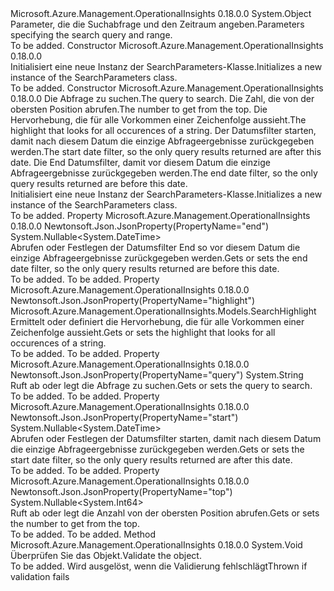 <Type Name="SearchParameters" FullName="Microsoft.Azure.Management.OperationalInsights.Models.SearchParameters">
  <TypeSignature Language="C#" Value="public class SearchParameters" />
  <TypeSignature Language="ILAsm" Value=".class public auto ansi beforefieldinit SearchParameters extends System.Object" />
  <TypeSignature Language="DocId" Value="T:Microsoft.Azure.Management.OperationalInsights.Models.SearchParameters" />
  <TypeSignature Language="VB.NET" Value="Public Class SearchParameters" />
  <TypeSignature Language="F#" Value="type SearchParameters = class" />
  <AssemblyInfo>
    <AssemblyName>Microsoft.Azure.Management.OperationalInsights</AssemblyName>
    <AssemblyVersion>0.18.0.0</AssemblyVersion>
  </AssemblyInfo>
  <Base>
    <BaseTypeName>System.Object</BaseTypeName>
  </Base>
  <Interfaces />
  <Docs>
    <summary>
            <span data-ttu-id="daa73-101">Parameter, die die Suchabfrage und den Zeitraum angeben.</span><span class="sxs-lookup"><span data-stu-id="daa73-101">Parameters specifying the search query and range.</span></span>
            </summary>
    <remarks>To be added.</remarks>
  </Docs>
  <Members>
    <Member MemberName=".ctor">
      <MemberSignature Language="C#" Value="public SearchParameters ();" />
      <MemberSignature Language="ILAsm" Value=".method public hidebysig specialname rtspecialname instance void .ctor() cil managed" />
      <MemberSignature Language="DocId" Value="M:Microsoft.Azure.Management.OperationalInsights.Models.SearchParameters.#ctor" />
      <MemberSignature Language="VB.NET" Value="Public Sub New ()" />
      <MemberType>Constructor</MemberType>
      <AssemblyInfo>
        <AssemblyName>Microsoft.Azure.Management.OperationalInsights</AssemblyName>
        <AssemblyVersion>0.18.0.0</AssemblyVersion>
      </AssemblyInfo>
      <Parameters />
      <Docs>
        <summary>
            <span data-ttu-id="daa73-102">Initialisiert eine neue Instanz der SearchParameters-Klasse.</span><span class="sxs-lookup"><span data-stu-id="daa73-102">Initializes a new instance of the SearchParameters class.</span></span>
            </summary>
        <remarks>To be added.</remarks>
      </Docs>
    </Member>
    <Member MemberName=".ctor">
      <MemberSignature Language="C#" Value="public SearchParameters (string query, Nullable&lt;long&gt; top = null, Microsoft.Azure.Management.OperationalInsights.Models.SearchHighlight highlight = null, Nullable&lt;DateTime&gt; start = null, Nullable&lt;DateTime&gt; end = null);" />
      <MemberSignature Language="ILAsm" Value=".method public hidebysig specialname rtspecialname instance void .ctor(string query, valuetype System.Nullable`1&lt;int64&gt; top, class Microsoft.Azure.Management.OperationalInsights.Models.SearchHighlight highlight, valuetype System.Nullable`1&lt;valuetype System.DateTime&gt; start, valuetype System.Nullable`1&lt;valuetype System.DateTime&gt; end) cil managed" />
      <MemberSignature Language="DocId" Value="M:Microsoft.Azure.Management.OperationalInsights.Models.SearchParameters.#ctor(System.String,System.Nullable{System.Int64},Microsoft.Azure.Management.OperationalInsights.Models.SearchHighlight,System.Nullable{System.DateTime},System.Nullable{System.DateTime})" />
      <MemberSignature Language="VB.NET" Value="Public Sub New (query As String, Optional top As Nullable(Of Long) = null, Optional highlight As SearchHighlight = null, Optional start As Nullable(Of DateTime) = null, Optional end As Nullable(Of DateTime) = null)" />
      <MemberSignature Language="F#" Value="new Microsoft.Azure.Management.OperationalInsights.Models.SearchParameters : string * Nullable&lt;int64&gt; * Microsoft.Azure.Management.OperationalInsights.Models.SearchHighlight * Nullable&lt;DateTime&gt; * Nullable&lt;DateTime&gt; -&gt; Microsoft.Azure.Management.OperationalInsights.Models.SearchParameters" Usage="new Microsoft.Azure.Management.OperationalInsights.Models.SearchParameters (query, top, highlight, start, end)" />
      <MemberType>Constructor</MemberType>
      <AssemblyInfo>
        <AssemblyName>Microsoft.Azure.Management.OperationalInsights</AssemblyName>
        <AssemblyVersion>0.18.0.0</AssemblyVersion>
      </AssemblyInfo>
      <Parameters>
        <Parameter Name="query" Type="System.String" />
        <Parameter Name="top" Type="System.Nullable&lt;System.Int64&gt;" />
        <Parameter Name="highlight" Type="Microsoft.Azure.Management.OperationalInsights.Models.SearchHighlight" />
        <Parameter Name="start" Type="System.Nullable&lt;System.DateTime&gt;" />
        <Parameter Name="end" Type="System.Nullable&lt;System.DateTime&gt;" />
      </Parameters>
      <Docs>
        <param name="query"><span data-ttu-id="daa73-103">Die Abfrage zu suchen.</span><span class="sxs-lookup"><span data-stu-id="daa73-103">The query to search.</span></span></param>
        <param name="top"><span data-ttu-id="daa73-104">Die Zahl, die von der obersten Position abrufen.</span><span class="sxs-lookup"><span data-stu-id="daa73-104">The number to get from the top.</span></span></param>
        <param name="highlight"><span data-ttu-id="daa73-105">Die Hervorhebung, die für alle Vorkommen einer Zeichenfolge aussieht.</span><span class="sxs-lookup"><span data-stu-id="daa73-105">The highlight that looks for all occurences of a string.</span></span></param>
        <param name="start"><span data-ttu-id="daa73-106">Der Datumsfilter starten, damit nach diesem Datum die einzige Abfrageergebnisse zurückgegeben werden.</span><span class="sxs-lookup"><span data-stu-id="daa73-106">The start date filter, so the only query results returned are after this date.</span></span></param>
        <param name="end"><span data-ttu-id="daa73-107">Die End Datumsfilter, damit vor diesem Datum die einzige Abfrageergebnisse zurückgegeben werden.</span><span class="sxs-lookup"><span data-stu-id="daa73-107">The end date filter, so the only query results returned are before this date.</span></span></param>
        <summary>
            <span data-ttu-id="daa73-108">Initialisiert eine neue Instanz der SearchParameters-Klasse.</span><span class="sxs-lookup"><span data-stu-id="daa73-108">Initializes a new instance of the SearchParameters class.</span></span>
            </summary>
        <remarks>To be added.</remarks>
      </Docs>
    </Member>
    <Member MemberName="End">
      <MemberSignature Language="C#" Value="public Nullable&lt;DateTime&gt; End { get; set; }" />
      <MemberSignature Language="ILAsm" Value=".property instance valuetype System.Nullable`1&lt;valuetype System.DateTime&gt; End" />
      <MemberSignature Language="DocId" Value="P:Microsoft.Azure.Management.OperationalInsights.Models.SearchParameters.End" />
      <MemberSignature Language="VB.NET" Value="Public Property End As Nullable(Of DateTime)" />
      <MemberSignature Language="F#" Value="member this.End : Nullable&lt;DateTime&gt; with get, set" Usage="Microsoft.Azure.Management.OperationalInsights.Models.SearchParameters.End" />
      <MemberType>Property</MemberType>
      <AssemblyInfo>
        <AssemblyName>Microsoft.Azure.Management.OperationalInsights</AssemblyName>
        <AssemblyVersion>0.18.0.0</AssemblyVersion>
      </AssemblyInfo>
      <Attributes>
        <Attribute>
          <AttributeName>Newtonsoft.Json.JsonProperty(PropertyName="end")</AttributeName>
        </Attribute>
      </Attributes>
      <ReturnValue>
        <ReturnType>System.Nullable&lt;System.DateTime&gt;</ReturnType>
      </ReturnValue>
      <Docs>
        <summary>
            <span data-ttu-id="daa73-109">Abrufen oder Festlegen der Datumsfilter End so vor diesem Datum die einzige Abfrageergebnisse zurückgegeben werden.</span><span class="sxs-lookup"><span data-stu-id="daa73-109">Gets or sets the end date filter, so the only query results returned are before this date.</span></span>
            </summary>
        <value>To be added.</value>
        <remarks>To be added.</remarks>
      </Docs>
    </Member>
    <Member MemberName="Highlight">
      <MemberSignature Language="C#" Value="public Microsoft.Azure.Management.OperationalInsights.Models.SearchHighlight Highlight { get; set; }" />
      <MemberSignature Language="ILAsm" Value=".property instance class Microsoft.Azure.Management.OperationalInsights.Models.SearchHighlight Highlight" />
      <MemberSignature Language="DocId" Value="P:Microsoft.Azure.Management.OperationalInsights.Models.SearchParameters.Highlight" />
      <MemberSignature Language="VB.NET" Value="Public Property Highlight As SearchHighlight" />
      <MemberSignature Language="F#" Value="member this.Highlight : Microsoft.Azure.Management.OperationalInsights.Models.SearchHighlight with get, set" Usage="Microsoft.Azure.Management.OperationalInsights.Models.SearchParameters.Highlight" />
      <MemberType>Property</MemberType>
      <AssemblyInfo>
        <AssemblyName>Microsoft.Azure.Management.OperationalInsights</AssemblyName>
        <AssemblyVersion>0.18.0.0</AssemblyVersion>
      </AssemblyInfo>
      <Attributes>
        <Attribute>
          <AttributeName>Newtonsoft.Json.JsonProperty(PropertyName="highlight")</AttributeName>
        </Attribute>
      </Attributes>
      <ReturnValue>
        <ReturnType>Microsoft.Azure.Management.OperationalInsights.Models.SearchHighlight</ReturnType>
      </ReturnValue>
      <Docs>
        <summary>
            <span data-ttu-id="daa73-110">Ermittelt oder definiert die Hervorhebung, die für alle Vorkommen einer Zeichenfolge aussieht.</span><span class="sxs-lookup"><span data-stu-id="daa73-110">Gets or sets the highlight that looks for all occurences of a string.</span></span>
            </summary>
        <value>To be added.</value>
        <remarks>To be added.</remarks>
      </Docs>
    </Member>
    <Member MemberName="Query">
      <MemberSignature Language="C#" Value="public string Query { get; set; }" />
      <MemberSignature Language="ILAsm" Value=".property instance string Query" />
      <MemberSignature Language="DocId" Value="P:Microsoft.Azure.Management.OperationalInsights.Models.SearchParameters.Query" />
      <MemberSignature Language="VB.NET" Value="Public Property Query As String" />
      <MemberSignature Language="F#" Value="member this.Query : string with get, set" Usage="Microsoft.Azure.Management.OperationalInsights.Models.SearchParameters.Query" />
      <MemberType>Property</MemberType>
      <AssemblyInfo>
        <AssemblyName>Microsoft.Azure.Management.OperationalInsights</AssemblyName>
        <AssemblyVersion>0.18.0.0</AssemblyVersion>
      </AssemblyInfo>
      <Attributes>
        <Attribute>
          <AttributeName>Newtonsoft.Json.JsonProperty(PropertyName="query")</AttributeName>
        </Attribute>
      </Attributes>
      <ReturnValue>
        <ReturnType>System.String</ReturnType>
      </ReturnValue>
      <Docs>
        <summary>
            <span data-ttu-id="daa73-111">Ruft ab oder legt die Abfrage zu suchen.</span><span class="sxs-lookup"><span data-stu-id="daa73-111">Gets or sets the query to search.</span></span>
            </summary>
        <value>To be added.</value>
        <remarks>To be added.</remarks>
      </Docs>
    </Member>
    <Member MemberName="Start">
      <MemberSignature Language="C#" Value="public Nullable&lt;DateTime&gt; Start { get; set; }" />
      <MemberSignature Language="ILAsm" Value=".property instance valuetype System.Nullable`1&lt;valuetype System.DateTime&gt; Start" />
      <MemberSignature Language="DocId" Value="P:Microsoft.Azure.Management.OperationalInsights.Models.SearchParameters.Start" />
      <MemberSignature Language="VB.NET" Value="Public Property Start As Nullable(Of DateTime)" />
      <MemberSignature Language="F#" Value="member this.Start : Nullable&lt;DateTime&gt; with get, set" Usage="Microsoft.Azure.Management.OperationalInsights.Models.SearchParameters.Start" />
      <MemberType>Property</MemberType>
      <AssemblyInfo>
        <AssemblyName>Microsoft.Azure.Management.OperationalInsights</AssemblyName>
        <AssemblyVersion>0.18.0.0</AssemblyVersion>
      </AssemblyInfo>
      <Attributes>
        <Attribute>
          <AttributeName>Newtonsoft.Json.JsonProperty(PropertyName="start")</AttributeName>
        </Attribute>
      </Attributes>
      <ReturnValue>
        <ReturnType>System.Nullable&lt;System.DateTime&gt;</ReturnType>
      </ReturnValue>
      <Docs>
        <summary>
            <span data-ttu-id="daa73-112">Abrufen oder Festlegen der Datumsfilter starten, damit nach diesem Datum die einzige Abfrageergebnisse zurückgegeben werden.</span><span class="sxs-lookup"><span data-stu-id="daa73-112">Gets or sets the start date filter, so the only query results returned are after this date.</span></span>
            </summary>
        <value>To be added.</value>
        <remarks>To be added.</remarks>
      </Docs>
    </Member>
    <Member MemberName="Top">
      <MemberSignature Language="C#" Value="public Nullable&lt;long&gt; Top { get; set; }" />
      <MemberSignature Language="ILAsm" Value=".property instance valuetype System.Nullable`1&lt;int64&gt; Top" />
      <MemberSignature Language="DocId" Value="P:Microsoft.Azure.Management.OperationalInsights.Models.SearchParameters.Top" />
      <MemberSignature Language="VB.NET" Value="Public Property Top As Nullable(Of Long)" />
      <MemberSignature Language="F#" Value="member this.Top : Nullable&lt;int64&gt; with get, set" Usage="Microsoft.Azure.Management.OperationalInsights.Models.SearchParameters.Top" />
      <MemberType>Property</MemberType>
      <AssemblyInfo>
        <AssemblyName>Microsoft.Azure.Management.OperationalInsights</AssemblyName>
        <AssemblyVersion>0.18.0.0</AssemblyVersion>
      </AssemblyInfo>
      <Attributes>
        <Attribute>
          <AttributeName>Newtonsoft.Json.JsonProperty(PropertyName="top")</AttributeName>
        </Attribute>
      </Attributes>
      <ReturnValue>
        <ReturnType>System.Nullable&lt;System.Int64&gt;</ReturnType>
      </ReturnValue>
      <Docs>
        <summary>
            <span data-ttu-id="daa73-113">Ruft ab oder legt die Anzahl von der obersten Position abrufen.</span><span class="sxs-lookup"><span data-stu-id="daa73-113">Gets or sets the number to get from the top.</span></span>
            </summary>
        <value>To be added.</value>
        <remarks>To be added.</remarks>
      </Docs>
    </Member>
    <Member MemberName="Validate">
      <MemberSignature Language="C#" Value="public virtual void Validate ();" />
      <MemberSignature Language="ILAsm" Value=".method public hidebysig newslot virtual instance void Validate() cil managed" />
      <MemberSignature Language="DocId" Value="M:Microsoft.Azure.Management.OperationalInsights.Models.SearchParameters.Validate" />
      <MemberSignature Language="VB.NET" Value="Public Overridable Sub Validate ()" />
      <MemberSignature Language="F#" Value="abstract member Validate : unit -&gt; unit&#xA;override this.Validate : unit -&gt; unit" Usage="searchParameters.Validate " />
      <MemberType>Method</MemberType>
      <AssemblyInfo>
        <AssemblyName>Microsoft.Azure.Management.OperationalInsights</AssemblyName>
        <AssemblyVersion>0.18.0.0</AssemblyVersion>
      </AssemblyInfo>
      <ReturnValue>
        <ReturnType>System.Void</ReturnType>
      </ReturnValue>
      <Parameters />
      <Docs>
        <summary>
            <span data-ttu-id="daa73-114">Überprüfen Sie das Objekt.</span><span class="sxs-lookup"><span data-stu-id="daa73-114">Validate the object.</span></span>
            </summary>
        <remarks>To be added.</remarks>
        <exception cref="T:Microsoft.Rest.ValidationException">
            <span data-ttu-id="daa73-115">Wird ausgelöst, wenn die Validierung fehlschlägt</span><span class="sxs-lookup"><span data-stu-id="daa73-115">Thrown if validation fails</span></span>
            </exception>
      </Docs>
    </Member>
  </Members>
</Type>